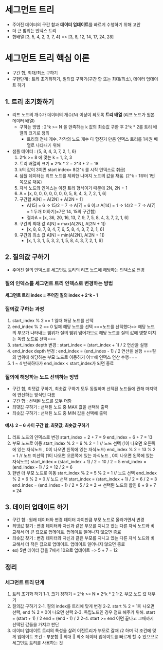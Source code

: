 # 세그먼트 트리
- 주어진 데이터의 구간 합과 **데이터 업데이트**를 빠르게 수행하기 위해 고안
- 더 큰 범위는 인덱스 트리
- 합배열 \[3, 5, 4, 2, 3, 7, 4] => \[3, 8, 12, 14, 17, 24, 28]

# 세그먼트 트리 핵심 이론
- 구간 합, 최대/최소 구하기
- 구현단계 : 트리 초기화하기, 질의값 구하기(구간 합 또는 최대/최소), 데이터 업데이트 하기

## 1. 트리 초기화하기
- 리프 노드의 개수가 데이터의 개수(N) 이상이 되도록 **트리 배열** (리프 노드가 원본 데이터 배열)
  - 구하는 방법 : 2^k >= N 을 만족하는 k 값의 최솟값 구한 후 2^k * 2를 트리 배열의 크기로 정의
    - 트리의 전체 개수. 각각의 노드 개수 다 합친거 만큼 인덱스 트리를 1차원 배열로 나타내기 위해
- 샘플 데이터 : {5, 8, 4, 3, 7, 2, 1, 6}
  1. 2^k >= 8 에 맞는 k = 1, 2, 3
  2. 트리 배열의 크기 = 2^k * 2 = 2^3 * 2 = 18
  3. k의 값이 3이면 start index= 8(2^k 를 시작 인덱스로 취급)
  4. 샘플 데이터는 리프 노드를 제외한 나머지 노드의 값을 채움. (2^k - 1부터 1번쪽으로 채움)
  5. 자식 노드의 인덱스는 이진 트리 형식이기 때문에 2N, 2N + 1
  6. A = [x, 0, 0, 0, 0, 0, 0, 0, 5, 8, 4, 3, 7, 2, 1, 6]
  7. 구간합 A[N] = A[2N] + A[2N + 1]
     - A[15] = 6 => 15/2 = 7 => A[7] = 6 이고 A[14] = 1 => 14/2 = 7 => A[7] = 1 두개 더하기(=7은 14, 15의 구간합)
     - 결과A = [x, 36, 20, 16, 13, 7, 9, 7, 5, 8, 4, 3, 7, 2, 1, 6]
  8. 구간의 최대 값 A[N] = max(A[2N], A[2N + 1])
     - [x, 8, 8, 7, 8, 4, 7, 6, 5, 8, 4, 3, 7, 2, 1, 6]
  9. 구간의 최소 값 A[N] = min(A[2N], A[2N + 1])
     - [x, 1, 3, 1, 5, 3, 2, 1, 5, 8, 4, 3, 7, 2, 1, 6]

## 2. 질의값 구하기
- 주어진 질의 인덱스를 세그먼트 트리의 리프 노드에 해당하는 인덱스로 변경
### 질의 인덱스를 세그먼트 트리 인덱스로 변경하는 방법
**세그먼트 트리 index = 주어진 질의 index + 2^k - 1**
### 질의값 구하는 과정
1. start_index % 2 == 1 일때 해당 노드를 선택
2. end_index % 2 == 0 일때 해당 노드를 선택
===노드를 선택했다=> 해당 노드의 부모가 나타내는 범위가 질의 범위 넘어가므로 해당 노드를 질의 값에 영향 미치는 독립 노드로 선택===
3. start_index depth 변경 : start_index = (start_index + 1) / 2 연산을 실행
4. end_index depth 변경 : end_index = (end_index - 1) / 2 연산을 실행
===질의 범위에 해당하는 부모 노드로 이동하기 이ㅜ해 인덱스 연산 수행===
5. 1 ~ 4 반복하다가 end_index < start_index가 되면 종료
### 질의에 해당하는 노드 선택하는 방법
- 구간 합, 최댓값 구하기, 최솟값 구하기 모두 동일하며 선택된 노드들에 관해 마지막에 연산하는 방식만 다름
- 구간 합 : 선택된 노드를 모두 더함
- 최댓값 구하기 : 선택된 노드 중 MAX 값을 선택해 출력
- 최솟값 구하기 : 선택된 노드 중 MIN 값을 선택해 출력

#### 예시: 2 ~ 6 사이 구간 합, 최댓값, 최솟값 구하기
1. 리프 노드의 인덱스로 변경
start_index = 2 + 7 = 9
end_index = 6 + 7 = 13
2. 부모 노드로 이동
start_index % 2 = 9 % 2 = 1 // 노드 선택 (1이 나오면 오른쪽에 있는 자식노드 , 0이 나오면 왼쪽에 있는 자식노드)
end_index % 2 = 13 % 2 = 1 // 노드 미선택 (1이 나오면 오른쪽에 있는 자식노드 , 0이 나오면 왼쪽에 있는 자식노드)
start_index = (start_index + 1) / 2 = 10 / 2 = 5
end_index = (end_index - 1) / 2 = 12 / 2 = 6
3. 한번 더 부모 노드로 이동
start_index % 2 = 5 % 2 = 1 // 노드 선택
end_index % 2 = 6 % 2 = 0 // 노드 선택
start_index = (start_index + 1) / 2 = 6 / 2 = 3
end_index = (end_index - 1) / 2 = 5 / 2 = 2
=> 선택된 노드의 합인 8 + 9 + 7 = 24

## 3. 데이터 업데이트 하기
- 구간 합 : 원래 데이터와 변경 데이터 차이만큼 부모 노드로 올라가면서 변경
- 최댓값 찾기 : 변경 데이터와 자신과 같은 부모를 지니고 있는 다른 자식 노드와 비교해서 더 큰 값으로 업데이트. 업데이트 일어나지 않으면 종료
- 최솟값 찾기 : 변경 데이터와 자신과 같은 부모를 지니고 있는 다른 자식 노드와 비교해서 더 작은 값으로 업데이트. 업데이트 일어나지 않으면 종료
- ex) 5번 데이터 값을 7에서 10으로 업데이트 => 5 + 7 = 12

## 정리
### 세그먼트 트리 단계
1. 트리 초기화 하기 
1-1. 크기 정하기 = 2^k >= N = 2^k * 2 
1-2. 부모 노드 값 채우기
2. 질의값 구하기
2-1. 질의 index를 트리에 맞게 변경
2-2. start % 2 = 1이 나오면 선택, end % 2 = 0이 나오면 선택
2-3. 독립노드인 경우 점프 해주기 위해. 
start = (start + 1) / 2
end = (end - 1) / 2
2-4. start >= end 이면 끝나고 그때까지 선택된 값들을 가지고 판단
3. 데이터 업데이트
트리의 특성을 살려
이진트리가 부모로 갈때 /2 하며 각 조건에 맞게 업데이트
조건 - 부분합 || 최대 || 최소
데이터 업데이트를 빠르게 할 수 있으므로 세그먼트 트리를 사용하는 것